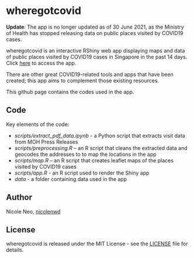 # wheregotcovid
**Update**: The app is no longer updated as of 30 June 2021, as the Ministry of Health has stopped releasing data on public places visited by COVID19 cases.

wheregotcovid is an interactive RShiny web app displaying maps and data of public places visited by COVID19 cases in Singapore in the past 14 days. Click [here](https://wheregotcovid.herokuapp.com) to access the app.

There are other great COVID19-related tools and apps that have been created; this app aims to complement those existing resources.

This github page contains the codes used in the app.

## Code
Key elements of the code:
- *scripts/extract_pdf_data.ipynb* - a Python script that extracts visit data from MOH Press Releases
- *scripts/preprocessing.R* – an R script that cleans the extracted data and geocodes the addresses to to map the locations in the app
- *scripts/map.R* – an R script that creates leaflet maps of the places visited by COVID19 cases
- *scripts/app.R* - an R script used to render the Shiny app
- *data* - a folder containing data used in the app

## Author
Nicole Neo, [nicolenwd](https://github.com/nicolenwd)

## License
wheregotcovid is released under the MIT License - see the [LICENSE](LICENSE) file for details.

